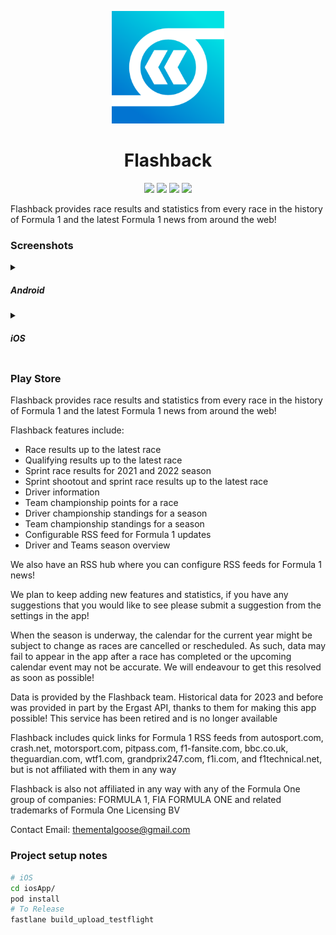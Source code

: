 <p align="center">
  <img width="180" src="resources/app_icon.png" />
</p>

<h1 align="center">Flashback</h1>

<p align="center">
  <a href="https://play.google.com/store/apps/details?id=tmg.flashback"><img src="https://img.shields.io/static/v1?label=Google%20Play&message=%20&logo=google-play&color=success&style=flat"/></a>
  <a href="https://apps.apple.com/us/app/flashback-formula-results/id6748612648"><img src="https://img.shields.io/static/v1?label=App%20Store&message=%20&logo=app-store&color=success&style=flat"/></a>
  <a href="https://flashback.pages.dev"><img src="https://img.shields.io/static/v1?label=App%20Store&message=%20&logo=cloudflare&color=success&style=flat"/></a>
  <a href="https://github.com/thementalgoose/kmp-flashback/actions"><img src="https://github.com/thementalgoose/kmp-flashback/workflows/Release/badge.svg"/></a>
</p>

Flashback provides race results and statistics from every race in the history of Formula 1 and the latest Formula 1 news from around the web!

### Screenshots

<details>
<summary><h5>Android</h5></summary>

| | | | | 
|---|---|---|---|
| | | | |
| | | | |

| | | | | 
|---|---|---|---|
| | | | |
| | | | |

</details>
<details>
<summary><h5>iOS</h5></summary>

Info

</details>

### Play Store

Flashback provides race results and statistics from every race in the history of Formula 1 and the latest Formula 1 news from around the web!

Flashback features include:
- Race results up to the latest race
- Qualifying results up to the latest race
- Sprint race results for 2021 and 2022 season
- Sprint shootout and sprint race results up to the latest race
- Driver information
- Team championship points for a race
- Driver championship standings for a season
- Team championship standings for a season
- Configurable RSS feed for Formula 1 updates
- Driver and Teams season overview

We also have an RSS hub where you can configure RSS feeds for Formula 1 news!

We plan to keep adding new features and statistics, if you have any suggestions that you would like to see please submit a suggestion from the settings in the app!

When the season is underway, the calendar for the current year might be subject to change as races are cancelled or rescheduled. As such, data may fail to appear in the app after a race has completed or the upcoming calendar event may not be accurate. We will endeavour to get this resolved as soon as possible!

Data is provided by the Flashback team. Historical data for 2023 and before was provided in part by the Ergast API, thanks to them for making this app possible! This service has been retired and is no longer available

Flashback includes quick links for Formula 1 RSS feeds from autosport.com, crash.net, motorsport.com, pitpass.com, f1-fansite.com, bbc.co.uk, theguardian.com, wtf1.com, grandprix247.com, f1i.com, and f1technical.net, but is not affiliated with them in any way

Flashback is also not affiliated in any way with any of the Formula One group of companies: FORMULA 1, FIA FORMULA ONE and related trademarks of Formula One Licensing BV

Contact Email: thementalgoose@gmail.com

### Project setup notes

```bash
# iOS
cd iosApp/
pod install
# To Release
fastlane build_upload_testflight
```